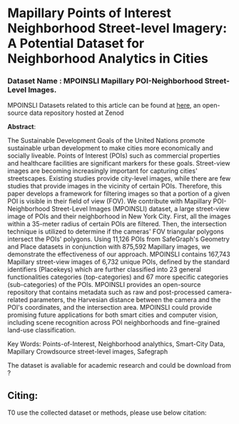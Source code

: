 # Mapillary Points of Interest Neighborhood Street-level Imagery: A Potential Dataset for Neighborhood Analytics in Cities

### Dataset Name : MPOINSLI Mapillary POI-Neighborhood Street-Level Images.
MPOINSLI Datasets related to this article can be found at [here](https://doi.org/10.5281/zenodo.7618831), an open-source data repository hosted at Zenod


**Abstract**:

The Sustainable Development Goals of the United Nations promote sustainable urban development to make cities more economically and socially liveable. Points of Interest (POIs) such as commercial properties and healthcare facilities are significant markers for these goals. Street-view images are becoming increasingly important for capturing cities' streetscapes. Existing studies provide city-level images, while there are few studies that provide images in the vicinity of certain POIs. Therefore, this paper develops a framework for filtering images so that a portion of a given POI is visible in their field of view (FOV). We contribute with Mapillary POI-Neighborhood Street-Level Images (MPOINSLI) dataset, a large street-view image of POIs and their neighborhood in New York City. First, all the images within a 35-meter radius of certain POIs are filtered. Then, the intersection technique is utilized to determine if the cameras' FOV triangular polygons intersect the POIs' polygons. Using 11,126 POIs from SafeGraph's Geometry and Place datasets in conjunction with 875,592 Mapillary images, we demonstrate the effectiveness of our approach. MPOINSLI contains 167,743 Mapillary street-view images of 6,732 unique POIs, defined by the standard identifiers (Placekeys) which are further classified into 23 general functionalities categories (top-categories) and 67 more specific categories (sub-categories) of the POIs. MPOINSLI provides an open-source repository that contains metadata such as raw and post-processed camera-related parameters, the Harvesian distance between the camera and the POI's coordinates, and the intersection area. MPOINSLI could provide promising future applications for both smart cities and computer vision, including scene recognition across POI neighborhoods and fine-grained land-use classification.

Key Words: Points-of-Interest, Neighborhood analythics, Smart-City Data, Mapillary Crowdsource street-level images, Safegraph


The dataset is avaliable for academic research and could be download from ?


## Citing: 

T0 use the collected dataset or methods, please use below citation:
